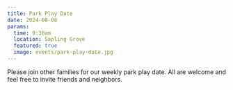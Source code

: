 ```yaml
---
title: Park Play Date
date: 2024-08-08
params:
  time: 9:30am
  location: Sapling Grove
  featured: true
  image: events/park-play-date.jpg
---
```


Please join other families for our weekly park play date. All are welcome and feel free to invite friends and neighbors.

